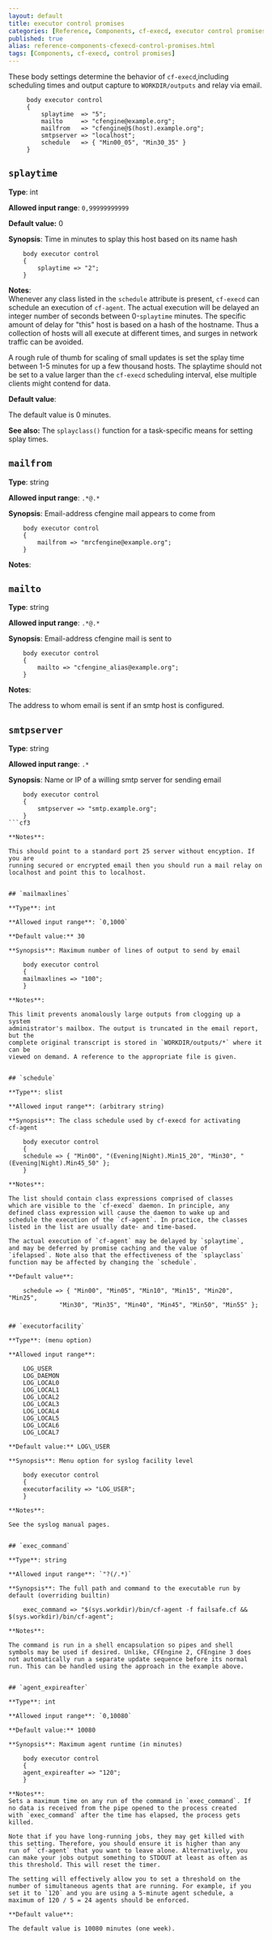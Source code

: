 ```yaml
---
layout: default
title: executor control promises 
categories: [Reference, Components, cf-execd, executor control promises]
published: true
alias: reference-components-cfexecd-control-promises.html
tags: [Components, cf-execd, control promises]
---
```


These body settings determine the behavior of `cf-execd`,including scheduling 
times and output capture to `WORKDIR/outputs` and relay via email.

```cf3
     body executor control
     {
         splaytime  => "5";
         mailto     => "cfengine@example.org";
         mailfrom   => "cfengine@$(host).example.org";
         smtpserver => "localhost";
         schedule   => { "Min00_05", "Min30_35" }
     }
```

## `splaytime`

**Type**: int

**Allowed input range**: `0,99999999999`

**Default value:** 0

**Synopsis**: Time in minutes to splay this host based on its name
hash

```cf3
    body executor control
    {
        splaytime => "2";
    }
```

**Notes**:  
Whenever any class listed in the `schedule` attribute is present,
`cf-execd` can schedule an execution of `cf-agent`. The actual
execution will be delayed an integer number of seconds between
0-`splaytime` minutes. The specific amount of delay for "this" host
is based on a hash of the hostname. Thus a collection of hosts will
all execute at different times, and surges in network traffic can
be avoided.

A rough rule of thumb for scaling of small updates is set the splay
time between 1-5 minutes for up a few thousand hosts. The splaytime
should not be set to a value larger than the `cf-execd` scheduling
interval, else multiple clients might contend for data.

**Default value**:

The default value is 0 minutes.

**See also:** The `splayclass()` function for a task-specific means
for setting splay times.

## `mailfrom`

**Type**: string

**Allowed input range**: `.*@.*`

**Synopsis**: Email-address cfengine mail appears to come from

```cf3
    body executor control
    {
        mailfrom => "mrcfengine@example.org";
    }
```

**Notes**:


## `mailto`

**Type**: string

**Allowed input range**: `.*@.*`

**Synopsis**: Email-address cfengine mail is sent to

```cf3
    body executor control
    {
        mailto => "cfengine_alias@example.org";
    }
```

**Notes**:

The address to whom email is sent if an smtp host is configured.


## `smtpserver`

**Type**: string

**Allowed input range**: `.*`

**Synopsis**: Name or IP of a willing smtp server for sending
email

```cf3
    body executor control
    {
        smtpserver => "smtp.example.org";
    }
```cf3

**Notes**:

This should point to a standard port 25 server without encyption. If you are 
running secured or encrypted email then you should run a mail relay on 
localhost and point this to localhost.


## `mailmaxlines`

**Type**: int

**Allowed input range**: `0,1000`

**Default value:** 30

**Synopsis**: Maximum number of lines of output to send by email

    body executor control
    {
    mailmaxlines => "100";
    }

**Notes**:

This limit prevents anomalously large outputs from clogging up a system 
administrator's mailbox. The output is truncated in the email report, but the 
complete original transcript is stored in `WORKDIR/outputs/*` where it can be 
viewed on demand. A reference to the appropriate file is given.


## `schedule`

**Type**: slist

**Allowed input range**: (arbitrary string)

**Synopsis**: The class schedule used by cf-execd for activating
cf-agent

    body executor control
    {
    schedule => { "Min00", "(Evening|Night).Min15_20", "Min30", "(Evening|Night).Min45_50" };
    }

**Notes**:

The list should contain class expressions comprised of classes
which are visible to the `cf-execd` daemon. In principle, any
defined class expression will cause the daemon to wake up and
schedule the execution of the `cf-agent`. In practice, the classes
listed in the list are usually date- and time-based.

The actual execution of `cf-agent` may be delayed by `splaytime`,
and may be deferred by promise caching and the value of
`ifelapsed`. Note also that the effectiveness of the `splayclass`
function may be affected by changing the `schedule`.

**Default value**:

    schedule => { "Min00", "Min05", "Min10", "Min15", "Min20", "Min25",
              "Min30", "Min35", "Min40", "Min45", "Min50", "Min55" };


## `executorfacility`

**Type**: (menu option)

**Allowed input range**:

    LOG_USER
    LOG_DAEMON
    LOG_LOCAL0
    LOG_LOCAL1
    LOG_LOCAL2
    LOG_LOCAL3
    LOG_LOCAL4
    LOG_LOCAL5
    LOG_LOCAL6
    LOG_LOCAL7

**Default value:** LOG\_USER

**Synopsis**: Menu option for syslog facility level

    body executor control
    {
    executorfacility => "LOG_USER";
    }

**Notes**:

See the syslog manual pages.


## `exec_command`

**Type**: string

**Allowed input range**: `"?(/.*)`

**Synopsis**: The full path and command to the executable run by
default (overriding builtin)

    exec_command => "$(sys.workdir)/bin/cf-agent -f failsafe.cf && $(sys.workdir)/bin/cf-agent";

**Notes**:

The command is run in a shell encapsulation so pipes and shell
symbols may be used if desired. Unlike, CFEngine 2, CFEngine 3 does
not automatically run a separate update sequence before its normal
run. This can be handled using the approach in the example above.


## `agent_expireafter`

**Type**: int

**Allowed input range**: `0,10080`

**Default value:** 10080

**Synopsis**: Maximum agent runtime (in minutes)

    body executor control
    {
    agent_expireafter => "120";
    }

**Notes**:  
Sets a maximum time on any run of the command in `exec_command`. If
no data is received from the pipe opened to the process created
with `exec_command` after the time has elapsed, the process gets
killed.

Note that if you have long-running jobs, they may get killed with
this setting. Therefore, you should ensure it is higher than any
run of `cf-agent` that you want to leave alone. Alternatively, you
can make your jobs output something to STDOUT at least as often as
this threshold. This will reset the timer.

The setting will effectively allow you to set a threshold on the
number of simultaneous agents that are running. For example, if you
set it to `120` and you are using a 5-minute agent schedule, a
maximum of 120 / 5 = 24 agents should be enforced.

**Default value**:

The default value is 10080 minutes (one week).

